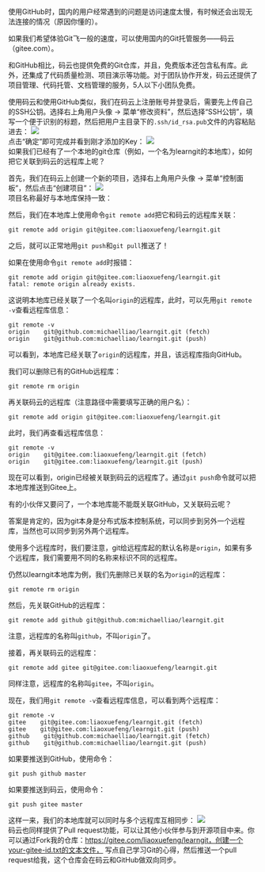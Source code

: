使用GitHub时，国内的用户经常遇到的问题是访问速度太慢，有时候还会出现无法连接的情况（原因你懂的）。

如果我们希望体验Git飞一般的速度，可以使用国内的Git托管服务——码云（gitee.com）。

和GitHub相比，码云也提供免费的Git仓库，并且，免费版本还包含私有库。此外，还集成了代码质量检测、项目演示等功能。对于团队协作开发，码云还提供了项目管理、代码托管、文档管理的服务，5人以下小团队免费。

使用码云和使用GitHub类似，我们在码云上注册账号并登录后，需要先上传自己的SSH公钥。选择右上角用户头像 -> 菜单“修改资料”，然后选择“SSH公钥”，填写一个便于识别的标题，然后把用户主目录下的`.ssh/id_rsa.pub`文件的内容粘贴进去：
![](https://www.liaoxuefeng.com/files/attachments/0015014623796132cd9d2a2bdef4efd800ffa0e1df42964000/l)  
点击“确定”即可完成并看到刚才添加的Key：
![](https://www.liaoxuefeng.com/files/attachments/0015014624998255334476dc4994c0ab6e6057be4c5c7fe000/l)  
如果我们已经有了一个本地的git仓库（例如，一个名为learngit的本地库），如何把它关联到码云的远程库上呢？

首先，我们在码云上创建一个新的项目，选择右上角用户头像 -> 菜单“控制面板”，然后点击“创建项目”：
![](https://www.liaoxuefeng.com/files/attachments/00150146266854163b62c2574ae45569179a3d22b479a4b000/l)  
项目名称最好与本地库保持一致：

然后，我们在本地库上使用命令`git remote add`把它和码云的远程库关联：
```
git remote add origin git@gitee.com:liaoxuefeng/learngit.git
```
之后，就可以正常地用`git push`和`git pull`推送了！

如果在使用命令`git remote add`时报错：
```
git remote add origin git@gitee.com:liaoxuefeng/learngit.git
fatal: remote origin already exists.
```
这说明本地库已经关联了一个名叫`origin`的远程库，此时，可以先用`git remote -v`查看远程库信息：
```
git remote -v
origin    git@github.com:michaelliao/learngit.git (fetch)
origin    git@github.com:michaelliao/learngit.git (push)
```
可以看到，本地库已经关联了`origin`的远程库，并且，该远程库指向GitHub。

我们可以删除已有的GitHub远程库：
```
git remote rm origin
```
再关联码云的远程库（注意路径中需要填写正确的用户名）：
```
git remote add origin git@gitee.com:liaoxuefeng/learngit.git
```
此时，我们再查看远程库信息：
```
git remote -v
origin    git@gitee.com:liaoxuefeng/learngit.git (fetch)
origin    git@gitee.com:liaoxuefeng/learngit.git (push)
```
现在可以看到，origin已经被关联到码云的远程库了。通过`git push`命令就可以把本地库推送到Gitee上。

有的小伙伴又要问了，一个本地库能不能既关联GitHub，又关联码云呢？

答案是肯定的，因为git本身是分布式版本控制系统，可以同步到另外一个远程库，当然也可以同步到另外两个远程库。

使用多个远程库时，我们要注意，git给远程库起的默认名称是`origin`，如果有多个远程库，我们需要用不同的名称来标识不同的远程库。

仍然以learngit本地库为例，我们先删除已关联的名为`origin`的远程库：
```
git remote rm origin
```
然后，先关联GitHub的远程库：
```
git remote add github git@github.com:michaelliao/learngit.git
```
注意，远程库的名称叫`github`，不叫`origin`了。

接着，再关联码云的远程库：
```
git remote add gitee git@gitee.com:liaoxuefeng/learngit.git
```
同样注意，远程库的名称叫`gitee`，不叫`origin`。

现在，我们用`git remote -v`查看远程库信息，可以看到两个远程库：
```
git remote -v
gitee    git@gitee.com:liaoxuefeng/learngit.git (fetch)
gitee    git@gitee.com:liaoxuefeng/learngit.git (push)
github    git@github.com:michaelliao/learngit.git (fetch)
github    git@github.com:michaelliao/learngit.git (push)
```
如果要推送到GitHub，使用命令：
```
git push github master
```
如果要推送到码云，使用命令：
```
git push gitee master
```
这样一来，我们的本地库就可以同时与多个远程库互相同步：
![](https://www.liaoxuefeng.com/files/attachments/001501462090750dbdbfd0431624ea09b2f5dd88b7b8e57000/m)  
码云也同样提供了Pull request功能，可以让其他小伙伴参与到开源项目中来。你可以通过Fork我的仓库：https://gitee.com/liaoxuefeng/learngit，创建一个your-gitee-id.txt的文本文件，
写点自己学习Git的心得，然后推送一个pull request给我，这个仓库会在码云和GitHub做双向同步。